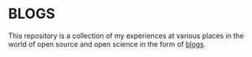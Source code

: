 # BLOGS
This repository is a collection of my experiences at various places in the world of open source and open science in the form of [blogs](https://medium.com/@arpita151103/my-beginning-as-a-summer-research-fellow-under-indian-academy-of-sciences-32e324a2c1).
